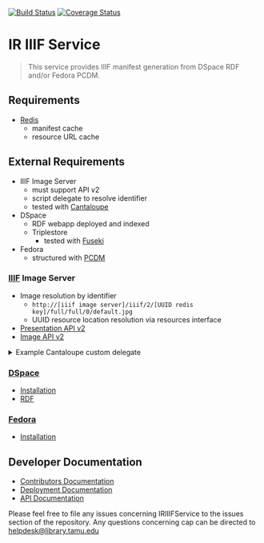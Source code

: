 [![Build Status](https://travis-ci.org/TAMULib/IRIIIFService.svg?branch=master)](https://travis-ci.org/TAMULib/IRIIIFService)
[![Coverage Status](https://coveralls.io/repos/github/TAMULib/IRIIIFService/badge.svg?branch=master)](https://coveralls.io/github/TAMULib/IRIIIFService?branch=master)

# IR IIIF Service

> This service provides IIIF manifest generation from DSpace RDF and/or Fedora PCDM.

## Requirements

-   [Redis](https://redis.io/)
    -   manifest cache
    -   resource URL cache

## External Requirements

-   IIIF Image Server
    -   must support API v2
    -   script delegate to resolve identifier
    -   tested with [Cantaloupe](https://medusa-project.github.io/cantaloupe/)
-   DSpace
    -   RDF webapp deployed and indexed
    -   Triplestore
        -   tested with [Fuseki](https://jena.apache.org/documentation/fuseki2/)
-   Fedora
    -   structured with [PCDM](https://pcdm.org/)

### [IIIF](http://iiif.io/) Image Server

-   Image resolution by identifier
    -   `http://[iiif image server]/iiif/2/[UUID redis key]/full/full/0/default.jpg`
    -   UUID resource location resolution via resources interface
-   [Presentation API v2](http://iiif.io/api/presentation/2.1/)
-   [Image API v2](http://iiif.io/api/image/2.1/)

<details>
<summary>Example Cantaloupe custom delegate</summary>

<br/>

      require 'base64'
      class CustomDelegate
        ##
        # Returns one of the following:
        #
        # 1. String URI
        # 2. Hash with the following keys:
        #     * `uri` [String] (required)
        #     * `username` [String] For HTTP Basic authentication (optional).
        #     * `secret` [String] For HTTP Basic authentication (optional).
        #     * `headers` [Hash<String,String>] Hash of request headers (optional).
        # 3. nil if not found.
        #
        # @param options [Hash] Empty hash.
        # @return See above.
        #
        def httpsource_resource_info(options = {})
          id = context['identifier']
          puts id
          if ( id =~ /^[0-9a-f]{8}-[0-9a-f]{4}-[0-9a-f]{4}-[0-9a-f]{4}-[0-9a-f]{12}$/ )
            uri = '<%= @iiif_service_url %>resources/' + id + '/redirect'
          elsif
            irid = Base64.decode64(id)
            puts irid
            if irid.include? ":"
              parts = irid.split(':')
              ir = parts[0]
              path = parts[1]
              if ir == 'fedora'
                uri = '<%= @fedora_url %>' + path
              elsif ir == 'dspace'
                uri = '<%= @dspace_url %>' + path
              else
                uri = irid
              end
            else
              uri = id
            end
          end
          puts uri
          return uri
        end
      end

</details>

### [DSpace](http://www.dspace.org/)

-   [Installation](https://wiki.duraspace.org/display/DSDOC6x/Installing+DSpace#space-menu-link-content)
-   [RDF](https://wiki.duraspace.org/display/DSDOC6x/Linked+%28Open%29+Data)

### [Fedora](https://fedorarepository.org/)

-   [Installation](https://wiki.duraspace.org/display/FEDORA4x/Quick+Start)

## Developer Documentation

-   [Contributors Documentation](https://github.com/TAMULib/IRIIIFService/blob/master/CONTRIBUTING.md)
-   [Deployment Documentation](https://github.com/TAMULib/IRIIIFService/blob/master/DEPLOYING.md)
-   [API Documentation](https://tamulib.github.io/IRIIIFService)

Please feel free to file any issues concerning IRIIIFService to the issues section of the repository. Any questions concerning cap can be directed to [helpdesk@library.tamu.edu](<>)
